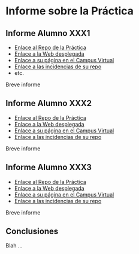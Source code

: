 # Informe sobre la Práctica


## Informe Alumno XXX1

* [Enlace al Repo de la Práctica](http://...)
* [Enlace a la Web desplegada](...)
* [Enlace a su página en el Campus Virtual](...)
* [Enlace a las incidencias de su repo](...)
* etc.

Breve informe

## Informe Alumno XXX2

* [Enlace al Repo de la Práctica](http://...)
* [Enlace a la Web desplegada](...)
* [Enlace a su página en el Campus Virtual](...)
* [Enlace a las incidencias de su repo](...)

Breve informe

## Informe Alumno XXX3

* [Enlace al Repo de la Práctica](http://...)
* [Enlace a la Web desplegada](...)
* [Enlace a su página en el Campus Virtual](...)
* [Enlace a las incidencias de su repo](...)

Breve informe

## Conclusiones

Blah ...
